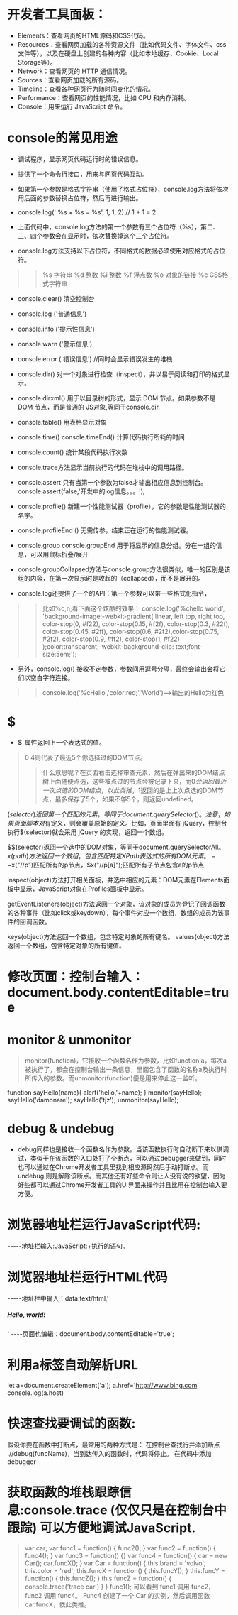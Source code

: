 # 开发者工具面板：
* Elements：查看网页的HTML源码和CSS代码。
* Resources：查看网页加载的各种资源文件（比如代码文件、字体文件、css文件等），以及在硬盘上创建的各种内容（比如本地缓存、Cookie、Local Storage等）。
* Network：查看网页的 HTTP 通信情况。
* Sources：查看网页加载的所有源码。
* Timeline：查看各种网页行为随时间变化的情况。
* Performance：查看网页的性能情况，比如 CPU 和内存消耗。
* Console：用来运行 JavaScript 命令。



# console的常见用途
* 调试程序，显示网页代码运行时的错误信息。
* 提供了一个命令行接口，用来与网页代码互动。

* 如果第一个参数是格式字符串（使用了格式占位符），console.log方法将依次用后面的参数替换占位符，然后再进行输出。
* console.log(' %s + %s = %s', 1, 1, 2)   //  1 + 1 = 2
* 上面代码中，console.log方法的第一个参数有三个占位符（%s），第二、三、四个参数会在显示时，依次替换掉这个三个占位符。
* console.log方法支持以下占位符，不同格式的数据必须使用对应格式的占位符。
>> %s 字符串     %d 整数      %i 整数	 %f 浮点数	%o 对象的链接	%c CSS格式字符串

* console.clear()  清空控制台
* console.log ('普通信息')
* console.info ('提示性信息')
* console.warn ('警示信息') 
* console.error ('错误信息')   //同时会显示错误发生的堆栈

* console.dir()  对一个对象进行检查（inspect），并以易于阅读和打印的格式显示。
* console.dirxml() 用于以目录树的形式，显示 DOM 节点。如果参数不是 DOM 节点，而是普通的 JS对象,等同于console.dir.
* console.table()  用表格显示对象
* console.time()  console.timeEnd() 计算代码执行所耗的时间
* console.count()  统计某段代码执行次数
* console.trace方法显示当前执行的代码在堆栈中的调用路径。

* console.assert  只有当第一个参数为false才输出相应信息到控制台。console.assert(false,'开发中的log信息。。。');
* console.profile() 新建一个性能测试器（profile），它的参数是性能测试器的名字。
* console.profileEnd () 无需传参，结束正在运行的性能测试器。
* console.group   console.groupEnd  用于将显示的信息分组。分在一组的信息，可以用鼠标折叠/展开
* console.groupCollapsed方法与console.group方法很类似，唯一的区别是该组的内容，在第一次显示时是收起的（collapsed），而不是展开的。

* console.log还提供了一个的API：第一个参数可以带一些格式化指令，
>> 比如%c,n;看下面这个炫酷的效果：
>> console.log('%chello world', 'background-image:-webkit-gradient( linear, left top, right top, color-stop(0, #f22), color-stop(0.15, #f2f), color-stop(0.3, #22f), color-stop(0.45, #2ff), color-stop(0.6, #2f2),color-stop(0.75, #2f2), color-stop(0.9, #ff2), color-stop(1, #f22) );color:transparent;-webkit-background-clip: text;font-size:5em;');

* 另外，console.log() 接收不定参数，参数间用逗号分隔，最终会输出会将它们以空白字符连接。
>> console.log('%cHello','color:red;','World')-->输出的Hello为红色

# $
* $_属性返回上一个表达式的值。
> $0~$4则代表了最近5个你选择过的DOM节点。
>> 什么意思呢？在页面右击选择审查元素，然后在弹出来的DOM结点树上面随便点选，这些被点过的节点会被记录下来，而$0会返回最近一次点选的DOM结点，以此类推，$1返回的是上上次点选的DOM节点，最多保存了5个，如果不够5个，则返回undefined。

$(selector)返回第一个匹配的元素，等同于document.querySelector()。注意，如果页面脚本对$有定义，则会覆盖原始的定义。比如，页面里面有 jQuery，控制台执行$(selector)就会采用 jQuery 的实现，返回一个数组。

$$(selector)返回一个选中的DOM对象，等同于document.querySelectorAll。
$x(path)方法返回一个数组，包含匹配特定XPath表达式的所有DOM元素。
--$x("//p")匹配所有的p节点，$x("//p[a]");匹配所有子节点包含a的p节点


inspect(object)方法打开相关面板，并选中相应的元素：DOM元素在Elements面板中显示，JavaScript对象在Profiles面板中显示。


getEventListeners(object)方法返回一个对象，该对象的成员为登记了回调函数的各种事件（比如click或keydown），每个事件对应一个数组，数组的成员为该事件的回调函数。

keys(object)方法返回一个数组，包含特定对象的所有键名。
values(object)方法返回一个数组，包含特定对象的所有键值。

# 修改页面：控制台输入：document.body.contentEditable=true

# monitor & unmonitor
> monitor(function)，它接收一个函数名作为参数，比如function a，每次a被执行了，都会在控制台输出一条信息，里面包含了函数的名称a及执行时所传入的参数。而unmonitor(function)便是用来停止这一监听。

function sayHello(name){
  alert('hello,'+name);
}
monitor(sayHello);
sayHello('damonare');
sayHello('tjz');
unmonitor(sayHello);

# debug & undebug
* debug同样也是接收一个函数名作为参数。当该函数执行时自动断下来以供调试，类似于在该函数的入口处打了个断点，可以通过debugger来做到，同时也可以通过在Chrome开发者工具里找到相应源码然后手动打断点。而undebug 则是解除该断点。而其他还有好些命令则让人没有说的欲望，因为好些都可以通过Chrome开发者工具的UI界面来操作并且比用在控制台输入要方便。


# 浏览器地址栏运行JavaScript代码: 
-----地址栏输入:JavaScript:+执行的语句。

# 浏览器地址栏运行HTML代码
-----地址栏中输入：data:text/html,'<h5>Hello, world!</h5>'
----页面也编辑：document.body.contentEditable='true';

# 利用a标签自动解析URL
let a=document.createElement('a');
a.href='http://www.bing.com'
console.log(a.host)

# 快速查找要调试的函数:
假设你要在函数中打断点，最常用的两种方式是：
在控制台查找行并添加断点 .//debug(funcName)，当到达传入的函数时，代码将停止。
在代码中添加debugger

# 获取函数的堆栈跟踪信息:console.trace (仅仅只是在控制台中跟踪) 可以方便地调试JavaScript.
> var car;
    var func1 = function() {
      func2();
    }
    var func2 = function() {
      func4();
    }
    var func3 = function() {}
    var func4 = function() {
      car = new Car();
      car.funcX();
    }
    var Car = function() {
      this.brand = 'volvo';
      this.color = 'red';
      this.funcX = function() {
        this.funcY();
      }
      this.funcY = function() {
        this.funcZ();
      }
      this.funcZ = function() {
        console.trace('trace car')
      }
    }
    func1();
可以看到 func1 调用 func2， func2 调用 func4。 Func4 创建了一个 Car 的实例，然后调用函数 car.funcX，依此类推。
